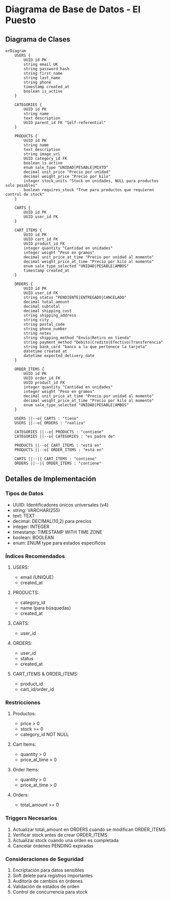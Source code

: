 # Diagrama de Base de Datos - El Puesto

## Diagrama de Clases

```mermaid
erDiagram
    USERS {
        UUID id PK
        string email UK
        string password_hash
        string first_name
        string last_name
        string phone
        timestamp created_at
        boolean is_active
    }

    CATEGORIES {
        UUID id PK
        string name
        text description
        UUID parent_id FK "Self-referential"
    }

    PRODUCTS {
        UUID id PK
        string name
        text description
        string image_url
        UUID category_id FK
        boolean is_active
        enum sale_type "UNIDAD|PESABLE|MIXTO"
        decimal unit_price "Precio por unidad"
        decimal weight_price "Precio por kilo"
        integer stock_units "Stock en unidades, NULL para productos solo pesables"
        boolean requires_stock "True para productos que requieren control de stock"
    }

    CARTS {
        UUID id PK
        UUID user_id FK
    }

    CART_ITEMS {
        UUID id PK
        UUID cart_id FK
        UUID product_id FK
        integer quantity "Cantidad en unidades"
        integer weight "Peso en gramos"
        decimal unit_price_at_time "Precio por unidad al momento"
        decimal weight_price_at_time "Precio por kilo al momento"
        enum sale_type_selected "UNIDAD|PESABLE|AMBOS"
        timestamp created_at
    }

    ORDERS {
        UUID id PK
        UUID user_id FK
        string status "PENDIENTE|ENTREGADO|CANCELADO"
        decimal total_amount
        decimal subtotal
        decimal shipping_cost
        string shipping_address
        string city
        string postal_code
        string phone_number
        string notes
        string shipping_method "Envío|Retiro en tienda"
        string payment_method "Debito|Credito|Efectivo|Transferencia"
        string bank_card "banco a la que pertenece la tarjeta"
        datetime created_at
        datetime expected_delivery_date
    }

    ORDER_ITEMS {
        UUID id PK
        UUID order_id FK
        UUID product_id FK
        integer quantity "Cantidad en unidades"
        integer weight "Peso en gramos"
        decimal unit_price_at_time "Precio por unidad al momento"
        decimal weight_price_at_time "Precio por kilo al momento"
        enum sale_type_selected "UNIDAD|PESABLE|AMBOS"
    }

    USERS ||--o{ CARTS : "tiene"
    USERS ||--o{ ORDERS : "realiza"
    
    CATEGORIES ||--o{ PRODUCTS : "contiene"
    CATEGORIES ||--o{ CATEGORIES : "es padre de"
    
    PRODUCTS ||--o{ CART_ITEMS : "está en"
    PRODUCTS ||--o{ ORDER_ITEMS : "está en"
    
    CARTS ||--|{ CART_ITEMS : "contiene"
    ORDERS ||--|{ ORDER_ITEMS : "contiene"
```

## Detalles de Implementación

### Tipos de Datos
- UUID: Identificadores únicos universales (v4)
- string: VARCHAR(255)
- text: TEXT
- decimal: DECIMAL(10,2) para precios
- integer: INTEGER
- timestamp: TIMESTAMP WITH TIME ZONE
- boolean: BOOLEAN
- enum: ENUM type para estados específicos

### Índices Recomendados
1. USERS:
   - email (UNIQUE)
   - created_at

2. PRODUCTS:
   - category_id
   - name (para búsquedas)
   - created_at

3. CARTS:
   - user_id

4. ORDERS:
   - user_id
   - status
   - created_at

5. CART_ITEMS & ORDER_ITEMS:
   - product_id
   - cart_id/order_id

### Restricciones
1. Productos:
   - price > 0
   - stock >= 0
   - category_id NOT NULL

2. Cart Items:
   - quantity > 0
   - price_at_time > 0

3. Order Items:
   - quantity > 0
   - price_at_time > 0

4. Orders:
   - total_amount >= 0

### Triggers Necesarios
1. Actualizar total_amount en ORDERS cuando se modifican ORDER_ITEMS
2. Verificar stock antes de crear ORDER_ITEMS
3. Actualizar stock cuando una orden es completada
4. Cancelar órdenes PENDING expiradas

### Consideraciones de Seguridad
1. Encriptación para datos sensibles
2. Soft delete para registros importantes
3. Auditoría de cambios en órdenes
4. Validación de estados de orden
5. Control de concurrencia para stock